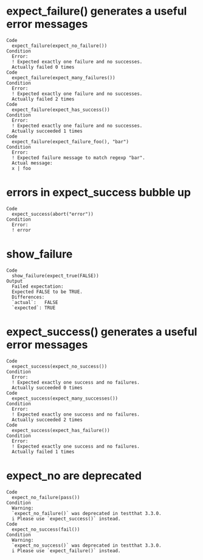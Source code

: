 # expect_failure() generates a useful error messages

    Code
      expect_failure(expect_no_failure())
    Condition
      Error:
      ! Expected exactly one failure and no successes.
      Actually failed 0 times
    Code
      expect_failure(expect_many_failures())
    Condition
      Error:
      ! Expected exactly one failure and no successes.
      Actually failed 2 times
    Code
      expect_failure(expect_has_success())
    Condition
      Error:
      ! Expected exactly one failure and no successes.
      Actually succeeded 1 times
    Code
      expect_failure(expect_failure_foo(), "bar")
    Condition
      Error:
      ! Expected failure message to match regexp "bar".
      Actual message:
      x | foo

# errors in expect_success bubble up

    Code
      expect_success(abort("error"))
    Condition
      Error:
      ! error

# show_failure

    Code
      show_failure(expect_true(FALSE))
    Output
      Failed expectation:
      Expected FALSE to be TRUE.
      Differences:
      `actual`:   FALSE
      `expected`: TRUE 
      

# expect_success() generates a useful error messages

    Code
      expect_success(expect_no_success())
    Condition
      Error:
      ! Expected exactly one success and no failures.
      Actually succeeded 0 times
    Code
      expect_success(expect_many_successes())
    Condition
      Error:
      ! Expected exactly one success and no failures.
      Actually succeeded 2 times
    Code
      expect_success(expect_has_failure())
    Condition
      Error:
      ! Expected exactly one success and no failures.
      Actually failed 1 times

# expect_no are deprecated

    Code
      expect_no_failure(pass())
    Condition
      Warning:
      `expect_no_failure()` was deprecated in testthat 3.3.0.
      i Please use `expect_success()` instead.
    Code
      expect_no_success(fail())
    Condition
      Warning:
      `expect_no_success()` was deprecated in testthat 3.3.0.
      i Please use `expect_failure()` instead.

